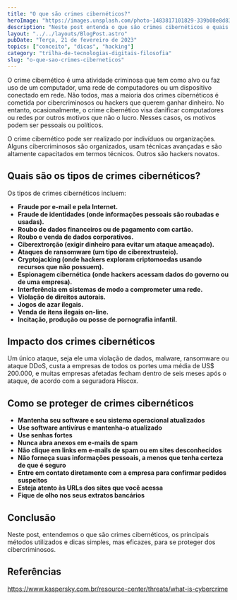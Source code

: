 ```yaml
---
title: "O que são crimes cibernéticos?"
heroImage: "https://images.unsplash.com/photo-1483817101829-339b08e8d83f?ixlib=rb-4.0.3&ixid=MnwxMjA3fDB8MHxzZWFyY2h8NXx8Y29kZSUyMGhhY2tlcnxlbnwwfHwwfHw%3D&auto=format&fit=crop&w=500&q=60"
description: "Neste post entenda o que são crimes cibernéticos e quais os principais métodos usados."
layout: "../../layouts/BlogPost.astro"
pubDate: "Terça, 21 de fevereiro de 2023"
topics: ["conceito", "dicas", "hacking"]
category: "trilha-de-tecnologias-digitais-filosofia"
slug: "o-que-sao-crimes-ciberneticos"
---
```


O crime cibernético é uma atividade criminosa que tem como alvo ou faz uso de um computador, uma rede de computadores ou um dispositivo conectado em rede. Não todos, mas a maioria dos crimes cibernéticos é cometida por cibercriminosos ou hackers que querem ganhar dinheiro. No entanto, ocasionalmente, o crime cibernético visa danificar computadores ou redes por outros motivos que não o lucro. Nesses casos, os motivos podem ser pessoais ou políticos.

O crime cibernético pode ser realizado por indivíduos ou organizações. Alguns cibercriminosos são organizados, usam técnicas avançadas e são altamente capacitados em termos técnicos. Outros são hackers novatos.

## Quais são os tipos de crimes cibernéticos?

Os tipos de crimes cibernéticos incluem:

- **Fraude por e-mail e pela Internet.**
- **Fraude de identidades (onde informações pessoais são roubadas e usadas).**
- **Roubo de dados financeiros ou de pagamento com cartão.**
- **Roubo e venda de dados corporativos.**
- **Ciberextrorção (exigir dinheiro para evitar um ataque ameaçado).**
- **Ataques de ransomware (um tipo de ciberextrusteio).**
- **Cryptojacking (onde hackers exploram criptomoedas usando recursos que não possuem).**
- **Espionagem cibernética (onde hackers acessam dados do governo ou de uma empresa).**
- **Interferência em sistemas de modo a comprometer uma rede.**
- **Violação de direitos autorais.**
- **Jogos de azar ilegais.**
- **Venda de itens ilegais on-line.**
- **Incitação, produção ou posse de pornografia infantil.**

## Impacto dos crimes cibernéticos

Um único ataque, seja ele uma violação de dados, malware, ransomware ou ataque DDoS, custa a empresas de todos os portes uma média de US$ 200.000, e muitas empresas afetadas fecham dentro de seis meses após o ataque, de acordo com a seguradora Hiscox.

## Como se proteger de crimes cibernéticos

- **Mantenha seu software e seu sistema operacional atualizados**
- **Use software antivírus e mantenha-o atualizado**
- **Use senhas fortes**
- **Nunca abra anexos em e-mails de spam**
- **Não clique em links em e-mails de spam ou em sites desconhecidos**
- **Não forneça suas informações pessoais, a menos que tenha certeza de que é seguro**
- **Entre em contato diretamente com a empresa para confirmar pedidos suspeitos**
- **Esteja atento às URLs dos sites que você acessa**
- **Fique de olho nos seus extratos bancários**

## Conclusão

Neste post, entendemos o que são crimes cibernéticos, os principais métodos utilizados e dicas simples, mas eficazes, para se proteger dos cibercriminosos.

## Referências

<https://www.kaspersky.com.br/resource-center/threats/what-is-cybercrime>